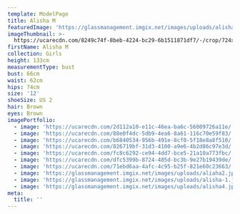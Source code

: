 ```yaml
---
template: ModelPage
title: Alisha M
featuredImage: 'https://glassmanagement.imgix.net/images/uploads/alisha3-banner.jpg'
imageThumbnail: >-
  https://ucarecdn.com/8249c74f-8beb-4224-bc29-6b1511871df7/-/crop/724x732/301,229/-/preview/
firstName: Alisha M
collection: Girls
height: 133cm
measurementType: bust
bust: 66cm
waist: 62cm
hips: 74cm
size: '12'
shoeSize: US 2
hair: Brown
eyes: Brown
imagePortfolio:
  - image: 'https://ucarecdn.com/2d112a10-e11c-46ea-ba6c-56009726a11e/'
  - image: 'https://ucarecdn.com/88e0f4dc-5db9-4ea6-8a61-116c70e59f83/'
  - image: 'https://ucarecdn.com/b6840534-956b-491e-8cf0-5f18e8a8f510/'
  - image: 'https://ucarecdn.com/826719bf-31d3-4100-a9e6-4b2d86c97e3d/'
  - image: 'https://ucarecdn.com/fc8c6292-ce94-4dd7-bce5-21a10a773fbc/'
  - image: 'https://ucarecdn.com/dfc5399b-8724-485d-bc3b-9e27b19439de/'
  - image: 'https://ucarecdn.com/71ebd6aa-4afc-4c95-b25f-821e60c23663/'
  - image: 'https://glassmanagement.imgix.net/images/uploads/aliaha2.jpg'
  - image: 'https://glassmanagement.imgix.net/images/uploads/alisha-1.jpeg'
  - image: 'https://glassmanagement.imgix.net/images/uploads/alisha4.jpeg'
meta:
  title: ''
---
```


